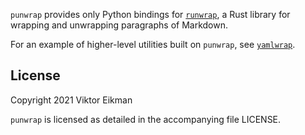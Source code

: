 `punwrap` provides only Python bindings for
[`runwrap`](https://github.com/veikman/runwrap), a Rust library for wrapping
and unwrapping paragraphs of Markdown.

For an example of higher-level utilities built on `punwrap`, see
[`yamlwrap`](https://github.com/veikman/yamlwrap).

## License

Copyright 2021 Viktor Eikman

`punwrap` is licensed as detailed in the accompanying file LICENSE.

